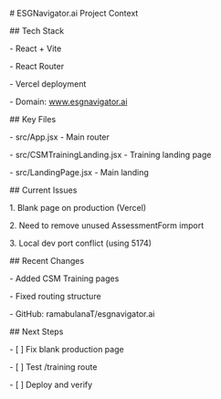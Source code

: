 \# ESGNavigator.ai Project Context



\## Tech Stack

\- React + Vite

\- React Router

\- Vercel deployment

\- Domain: www.esgnavigator.ai



\## Key Files

\- src/App.jsx - Main router

\- src/CSMTrainingLanding.jsx - Training landing page

\- src/LandingPage.jsx - Main landing



\## Current Issues

1\. Blank page on production (Vercel)

2\. Need to remove unused AssessmentForm import

3\. Local dev port conflict (using 5174)



\## Recent Changes

\- Added CSM Training pages

\- Fixed routing structure

\- GitHub: ramabulanaT/esgnavigator.ai



\## Next Steps

\- \[ ] Fix blank production page

\- \[ ] Test /training route

\- \[ ] Deploy and verify

